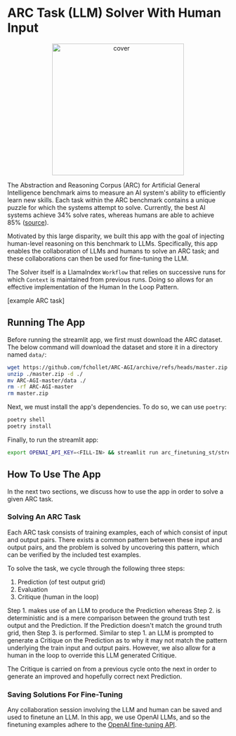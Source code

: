 # ARC Task (LLM) Solver With Human Input

<p align="center">
  <img height="300" src="https://d3ddy8balm3goa.cloudfront.net/arc-task-solver-st-demo/ArcTask.svg" alt="cover">
</p>

The Abstraction and Reasoning Corpus (ARC) for Artificial General Intelligence
benchmark aims to measure an AI system's ability to efficiently learn new skills.
Each task within the ARC benchmark contains a unique puzzle for which the systems
attempt to solve. Currently, the best AI systems achieve 34% solve rates, whereas
humans are able to achieve 85% ([source](https://www.kaggle.com/competitions/arc-prize-2024/overview/prizes)).

Motivated by this large disparity, we built this app with the goal of injecting
human-level reasoning on this benchmark to LLMs. Specifically, this app enables
the collaboration of LLMs and humans to solve an ARC task; and these collaborations
can then be used for fine-tuning the LLM.

The Solver itself is a LlamaIndex `Workflow` that relies on successive runs for
which `Context` is maintained from previous runs. Doing so allows for an
effective implementation of the Human In the Loop Pattern.

[example ARC task]

## Running The App

Before running the streamlit app, we first must download the ARC dataset. The
below command will download the dataset and store it in a directory named `data/`:

```sh
wget https://github.com/fchollet/ARC-AGI/archive/refs/heads/master.zip -O ./master.zip
unzip ./master.zip -d ./
mv ARC-AGI-master/data ./
rm -rf ARC-AGI-master
rm master.zip
```

Next, we must install the app's dependencies. To do so, we can use `poetry`:

```sh
poetry shell
poetry install
```

Finally, to run the streamlit app:

```sh
export OPENAI_API_KEY=<FILL-IN> && streamlit run arc_finetuning_st/streamlit/app.py
```

## How To Use The App

In the next two sections, we discuss how to use the app in order to solve a given
ARC task.

### Solving An ARC Task

Each ARC task consists of training examples, each of which consist of input and
output pairs. There exists a common pattern between these input and output pairs,
and the problem is solved by uncovering this pattern, which can be verified by
the included test examples.

To solve the task, we cycle through the following three steps:

1. Prediction (of test output grid)
2. Evaluation
3. Critique (human in the loop)

Step 1. makes use of an LLM to produce the Prediction whereas Step 2. is
deterministic and is a mere comparison between the ground truth test output and
the Prediction. If the Prediction doesn't match the ground truth grid, then Step 3.
is performed. Similar to step 1. an LLM is prompted to generate a Critique on the
Prediction as to why it may not match the pattern underlying the train input and
output pairs. However, we also allow for a human in the loop to override this
LLM generated Critique.

The Critique is carried on from a previous cycle onto the next in order to
generate an improved and hopefully correct next Prediction.

### Saving Solutions For Fine-Tuning

Any collaboration session involving the LLM and human can be saved and used to
finetune an LLM. In this app, we use OpenAI LLMs, and so the finetuning examples
adhere to the [OpenAI fine-tuning API](https://platform.openai.com/docs/guides/fine-tuning/preparing-your-dataset).
